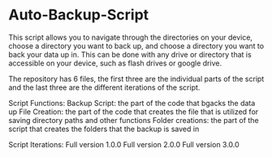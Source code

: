 # Auto-Backup-Script
This script allows you to navigate through the directories on your device, choose a directory you want to back up, and choose a directory you want to back your data up in. 
This can be done with any drive or directory that is accessible on your device, such as flash drives or google drive.

The repository has 6 files, the first three are the individual parts of the script and the last three are the different iterations of the script.

Script Functions:
  Backup Script: the part of the code that bgacks the data up
  File Creation: the part of the code that creates the file that is utilized for saving directory paths and other functions
  Folder creations: the part of the script that creates the folders that the backup is saved in

Script Iterations:
  Full version 1.0.0
  Full version 2.0.0
  Full version 3.0.0
